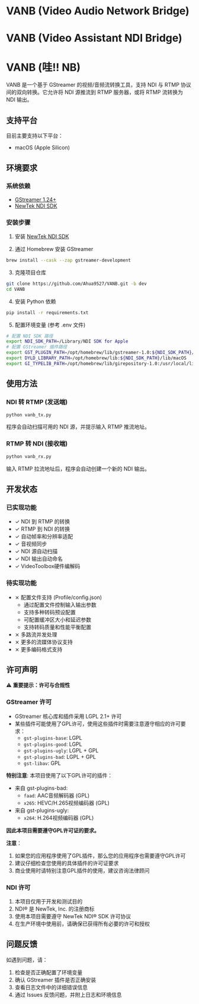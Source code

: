 # VANB (Video Audio Network Bridge)
# VANB (Video Assistant  NDI Bridge)
# VANB (哇!! NB)

VANB 是一个基于 GStreamer 的视频/音频流转换工具，支持 NDI 与 RTMP 协议间的双向转换。它允许将 NDI 源推流到 RTMP 服务器，或将 RTMP 流转换为 NDI 输出。

## 支持平台

目前主要支持以下平台：
- macOS (Apple Silicon)

## 环境要求

### 系统依赖
- [GStreamer 1.24+](https://gstreamer.freedesktop.org)
- [NewTek NDI SDK](https://www.ndi.tv/sdk/)

### 安装步骤

1. 安装 [NewTek NDI SDK](https://www.ndi.tv/sdk/)

2. 通过 Homebrew 安装 GStreamer
```bash
brew install --cask --zap gstreamer-development
```

3. 克隆项目仓库
```bash
git clone https://github.com/Ahua9527/VANB.git -b dev
cd VANB
```

4. 安装 Python 依赖
```bash
pip install -r requirements.txt
```

5. 配置环境变量 (参考 .env 文件)
```bash
# 配置 NDI SDK 路径
export NDI_SDK_PATH=/Library/NDI SDK for Apple
# 配置 GStreamer 插件路径
export GST_PLUGIN_PATH=/opt/homebrew/lib/gstreamer-1.0:${NDI_SDK_PATH}/lib/macOS
export DYLD_LIBRARY_PATH=/opt/homebrew/lib:${NDI_SDK_PATH}/lib/macOS
export GI_TYPELIB_PATH=/opt/homebrew/lib/girepository-1.0:/usr/local/lib/girepository-1.0
```

## 使用方法

### NDI 转 RTMP (发送端)
```bash
python vanb_tx.py
```
程序会自动扫描可用的 NDI 源，并提示输入 RTMP 推流地址。

### RTMP 转 NDI (接收端)
```bash
python vanb_rx.py
```
输入 RTMP 拉流地址后，程序会自动创建一个新的 NDI 输出。


## 开发状态

### 已实现功能
- ✓  NDI 到 RTMP 的转换
- ✓  RTMP 到 NDI 的转换
- ✓  自动帧率和分辨率适配
- ✓  音视频同步
- ✓  NDI 源自动扫描
- ✓  NDI 输出自动命名
- ✓  VideoToolbox硬件编解码

### 待实现功能
- ⨯ 配置文件支持 (Profile/config.json)
  - 通过配置文件控制输入输出参数
  - 支持多种转码预设配置
  - 可配置缓冲区大小和延迟参数
  - 支持转码质量和性能平衡配置
- ⨯  多路流并发处理
- ⨯  更多的流媒体协议支持
- ⨯  更多编码格式支持

## 许可声明

⚠️ **重要提示：许可与合规性**

### GStreamer 许可
- GStreamer 核心库和插件采用 LGPL 2.1+ 许可
- 某些插件可能使用了GPL许可，使用这些插件时需要注意遵守相应的许可要求：
  - `gst-plugins-base`: LGPL
  - `gst-plugins-good`: LGPL
  - `gst-plugins-ugly`: LGPL + GPL
  - `gst-plugins-bad`: LGPL + GPL
  - `gst-libav`: GPL

**特别注意**: 本项目使用了以下GPL许可的插件：
- 来自 gst-plugins-bad:
  - `faad`: AAC音频解码器 (GPL)
  - `x265`: HEVC/H.265视频编码器 (GPL)
- 来自 gst-plugins-ugly:
  - `x264`: H.264视频编码器 (GPL)

**因此本项目需要遵守GPL许可证的要求。**

**注意**：
1. 如果您的应用程序使用了GPL插件，那么您的应用程序也需要遵守GPL许可
2. 建议仔细检查您使用的具体插件的许可证要求
3. 商业使用时请特别注意GPL插件的使用，建议咨询法律顾问

### NDI 许可
1. 本项目仅用于开发和测试目的
2. NDI® 是 NewTek, Inc. 的注册商标
3. 使用本项目需要遵守 NewTek NDI® SDK 许可协议
4. 在生产环境中使用前，请确保已获得所有必要的许可和授权

## 问题反馈

如遇到问题，请：
1. 检查是否正确配置了环境变量
2. 确认 GStreamer 插件是否正确安装
3. 查看日志文件中的详细错误信息
4. 通过 Issues 反馈问题，并附上日志和环境信息